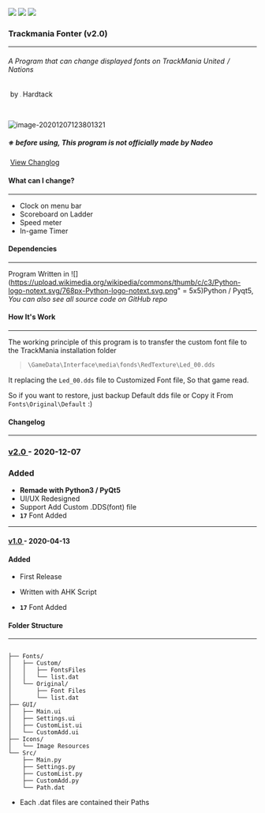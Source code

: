 

![](https://img.shields.io/badge/Game-Trackmania-lightgrey) ![](https://img.shields.io/badge/Version-2.0-orange) ![](https://img.shields.io/badge/License-GPL-blue)

### 																		Trackmania Fonter  (v2.0)

------

###### 															  A Program that can change displayed fonts on TrackMania United<img src="C:\Users\건빵\Desktop\포트폴리오\TM Fonter V2\Icons\TMUF.png" style="zoom:8%;" /> / Nations<img src="C:\Users\건빵\Desktop\포트폴리오\TM Fonter V2\Icons\TMNF.jpeg" style="zoom:5%;" />

​																			        											by <img src="C:\Users\건빵\Pictures\프로필.png" style="zoom:10%;" /> Hardtack

​                                                                                                                                 



![image-20201207123801321](C:\Users\건빵\AppData\Roaming\Typora\typora-user-images\image-20201207123801321.png)

 

#####  																			※ before using, This program is not officially made by Nadeo



​																															[View Changlog]( Readme.md "Changelog")



#### What can I change?

---

- Clock on menu bar
- Scoreboard on Ladder
- Speed meter
- In-game Timer



#### Dependencies

---

Program Written in ![](https://upload.wikimedia.org/wikipedia/commons/thumb/c/c3/Python-logo-notext.svg/768px-Python-logo-notext.svg.png" = 5x5)Python / Pyqt5, *You can also see all source code on GitHub repo*



#### How It's Work

----

The working principle of this program is to transfer the custom font file to the TrackMania installation folder 

> ```python
> \GameData\Interface\media\fonds\RedTexture\Led_00.dds
> ```

It replacing the `Led_00.dds` file to Customized Font file, So that game read.

So if you want to restore, just backup Default dds file or Copy it From `Fonts\Original\Default`  :)





#### Changelog 

---

### [ v2.0 ](https://github.com/HARDTACK-Dev/TrackmaniaFontChanger/releases/tag/v2.0)  - 2020-12-07

### Added

- **Remade with Python3 / PyQt5**
- UI/UX Redesigned
- Support Add Custom .DDS(font) file
- **`17`** Font Added 



----



#### [ v1.0 ](https://github.com/HARDTACK-Dev/TrackmaniaFontChanger/releases/tag/v1.0)  - 2020-04-13

#### Added

- First Release

- Written with AHK Script
- **`17`** Font Added 







#### Folder Structure

---

```

├── Fonts/
│   ├── Custom/
│   │   ├── FontsFiles
│   │   └── list.dat
│   └── Original/
│       ├── Font Files
│       └── list.dat   
├── GUI/
│   ├── Main.ui
│   ├── Settings.ui
│   ├── CustomList.ui
│   └── CustomAdd.ui
├── Icons/
│   └── Image Resources
└── Src/
    ├── Main.py
    ├── Settings.py
    ├── CustomList.py
    ├── CustomAdd.py
    └── Path.dat
```



- Each .dat files are contained their Paths



 



### 





